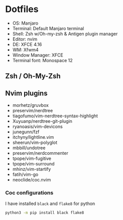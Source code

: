# Dotfiles

- OS: Manjaro
- Terminal: Default Manjaro terminal
- Shell: Zsh w/Oh-my-zsh & Antigen plugin manager
- Editor: nvim
- DE: XFCE 4.16
- WM: Xfwm4
- Window Manager: XFCE
- Terminal font: Monospace 12

## Zsh / Oh-My-Zsh

## Nvim plugins
- morhetz/gruvbox
- preservim/nerdtree
- tiagofumo/vim-nerdtree-syntax-highlight
- Xuyuanp/nerdtree-git-plugin
- ryanoasis/vim-devicons
- junegunn/fzf
- itchyny/lightline.vim
- sheerun/vim-polyglot
- mbbill/undotree
- preservim/nerdcommenter
- tpope/vim-fugitive
- tpope/vim-surround
- mhinz/vim-startify
- fatih/vim-go
- neoclide/coc.nvim

### Coc configurations

I have installed `black` and `flake8` for python
```bash
python3 -m pip install black flake8
```
